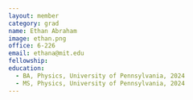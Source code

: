 ```yaml
---
layout: member
category: grad 
name: Ethan Abraham
image: ethan.png
office: 6-226
email: ethana@mit.edu
fellowship:
education:
  - BA, Physics, University of Pennsylvania, 2024
  - MS, Physics, University of Pennsylvania, 2024
---
```

